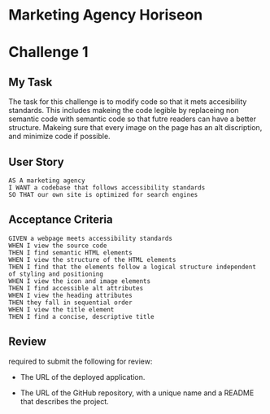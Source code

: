 # Marketing Agency Horiseon
# Challenge 1

## My Task
The task for this challenge is to modify  code so that it mets accesibility standards. This includes makeing the code legible by replaceing non semantic code with semantic code so that futre readers can have a better structure. Makeing sure that every image on the page has an alt discription, and minimize code if possible.
 
## User Story

```
AS A marketing agency
I WANT a codebase that follows accessibility standards
SO THAT our own site is optimized for search engines
```

## Acceptance Criteria

```
GIVEN a webpage meets accessibility standards
WHEN I view the source code
THEN I find semantic HTML elements
WHEN I view the structure of the HTML elements
THEN I find that the elements follow a logical structure independent of styling and positioning
WHEN I view the icon and image elements
THEN I find accessible alt attributes
WHEN I view the heading attributes
THEN they fall in sequential order
WHEN I view the title element
THEN I find a concise, descriptive title
```






## Review

 required to submit the following for review:

* The URL of the deployed application.

* The URL of the GitHub repository, with a unique name and a README that describes the project.


